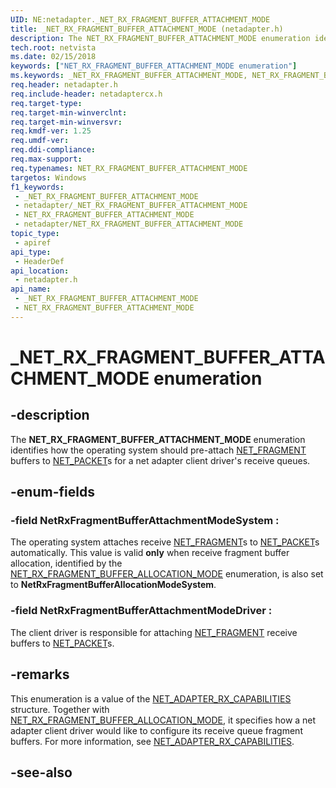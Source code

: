 ```yaml
---
UID: NE:netadapter._NET_RX_FRAGMENT_BUFFER_ATTACHMENT_MODE
title: _NET_RX_FRAGMENT_BUFFER_ATTACHMENT_MODE (netadapter.h)
description: The NET_RX_FRAGMENT_BUFFER_ATTACHMENT_MODE enumeration identifies how the operating system should pre-attach NET_PACKET_FRAGMENT buffers to NET_PACKETs for a net adapter client driver's receive queues.
tech.root: netvista
ms.date: 02/15/2018
keywords: ["NET_RX_FRAGMENT_BUFFER_ATTACHMENT_MODE enumeration"]
ms.keywords: _NET_RX_FRAGMENT_BUFFER_ATTACHMENT_MODE, NET_RX_FRAGMENT_BUFFER_ATTACHMENT_MODE,
req.header: netadapter.h
req.include-header: netadaptercx.h
req.target-type: 
req.target-min-winverclnt: 
req.target-min-winversvr: 
req.kmdf-ver: 1.25
req.umdf-ver: 
req.ddi-compliance: 
req.max-support: 
req.typenames: NET_RX_FRAGMENT_BUFFER_ATTACHMENT_MODE
targetos: Windows
f1_keywords:
 - _NET_RX_FRAGMENT_BUFFER_ATTACHMENT_MODE
 - netadapter/_NET_RX_FRAGMENT_BUFFER_ATTACHMENT_MODE
 - NET_RX_FRAGMENT_BUFFER_ATTACHMENT_MODE
 - netadapter/NET_RX_FRAGMENT_BUFFER_ATTACHMENT_MODE
topic_type:
 - apiref
api_type:
 - HeaderDef
api_location:
 - netadapter.h
api_name:
 - _NET_RX_FRAGMENT_BUFFER_ATTACHMENT_MODE
 - NET_RX_FRAGMENT_BUFFER_ATTACHMENT_MODE
---
```


# _NET_RX_FRAGMENT_BUFFER_ATTACHMENT_MODE enumeration


## -description

The **NET_RX_FRAGMENT_BUFFER_ATTACHMENT_MODE** enumeration identifies how the operating system should pre-attach [NET_FRAGMENT](../fragment/ns-fragment-_net_fragment.md) buffers to [NET_PACKET](../packet/ns-packet-_net_packet.md)s for a net adapter client driver's receive queues.

## -enum-fields

### -field NetRxFragmentBufferAttachmentModeSystem : 

The operating system attaches receive [NET_FRAGMENT](../fragment/ns-fragment-_net_fragment.md)s to [NET_PACKET](../packet/ns-packet-_net_packet.md)s automatically. This value is valid **only** when receive fragment buffer allocation, identified by the [NET_RX_FRAGMENT_BUFFER_ALLOCATION_MODE](ne-netadapter-_net_rx_fragment_buffer_allocation_mode.md) enumeration, is also set to **NetRxFragmentBufferAllocationModeSystem**.

### -field NetRxFragmentBufferAttachmentModeDriver : 

The client driver is responsible for attaching [NET_FRAGMENT](../fragment/ns-fragment-_net_fragment.md) receive buffers to [NET_PACKET](../packet/ns-packet-_net_packet.md)s.

## -remarks

This enumeration is a value of the [NET_ADAPTER_RX_CAPABILITIES](ns-netadapter-_net_adapter_rx_capabilities.md) structure. Together with [NET_RX_FRAGMENT_BUFFER_ALLOCATION_MODE](ne-netadapter-_net_rx_fragment_buffer_allocation_mode.md), it specifies how a net adapter client driver would like to configure its receive queue fragment buffers. For more information, see [NET_ADAPTER_RX_CAPABILITIES](ns-netadapter-_net_adapter_rx_capabilities.md).

## -see-also

